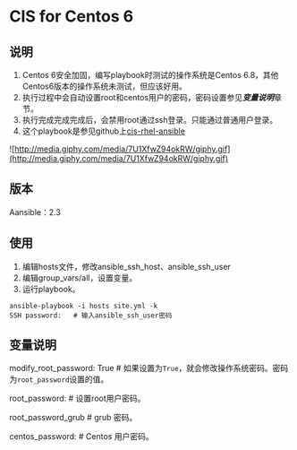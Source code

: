 # CIS for Centos 6

## 说明

1. Centos 6安全加固，编写playbook时测试的操作系统是Centos 6.8，其他Centos6版本的操作系统未测试，但应该好用。  
2. 执行过程中会自动设置root和centos用户的密码，密码设置参见***变量说明***章节。
3. 执行完成完成完成后，会禁用root通过ssh登录。只能通过普通用户登录。
4. 这个playbook是参见github上[cis-rhel-ansible](https://github.com/major/cis-rhel-ansible.git)

![http://media.giphy.com/media/7U1XfwZ94okRW/giphy.gif](http://media.giphy.com/media/7U1XfwZ94okRW/giphy.gif)

## 版本  

Aansible：2.3

## 使用

1. 编辑hosts文件，修改ansible_ssh_host、ansible_ssh_user  
2. 编辑group_vars/all，设置变量。 
3. 运行playbook。
```
ansible-playbook -i hosts site.yml -k
SSH password:   # 输入ansible_ssh_user密码
```

## 变量说明

modify_root_password: True  # 如果设置为```True```，就会修改操作系统密码。密码为```root_password```设置的值。

root_password:  # 设置root用户密码。

root_password_grub  # grub 密码。

centos_password:  # Centos 用户密码。
